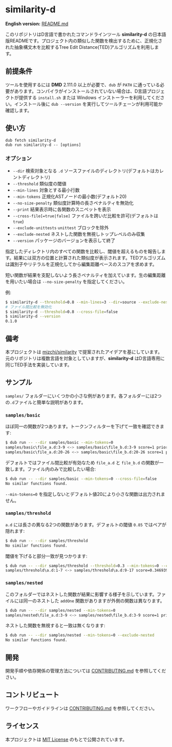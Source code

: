 # similarity-d

**English version:** [README.md](README.md)

このリポジトリはD言語で書かれたコマンドラインツール **similarity-d** の日本語版READMEです。プロジェクト内の類似した関数を検出するために、正規化された抽象構文木を比較するTree Edit Distance(TED)アルゴリズムを利用します。

## 前提条件

ツールを使用するには **DMD** 2.111.0 以上が必要で、`dub` が `PATH` に通っている必要があります。コンパイラがインストールされていない場合は、D言語プロジェクトが提供する `install.sh` または Windows インストーラーを利用してください。インストール後に `dub --version` を実行してツールチェーンが利用可能か確認します。

## 使い方

```
dub fetch similarity-d
dub run similarity-d -- [options]
```

### オプション

- `--dir` <path>  検索対象となる `.d` ソースファイルのディレクトリ(デフォルトはカレントディレクトリ)
- `--threshold` <float>  類似度の閾値
- `--min-lines` <integer>  対象とする最小行数
- `--min-tokens` <integer>  正規化ASTノードの最小数(デフォルト20)
- `--no-size-penalty`  類似度計算時の長さペナルティを無効化
- `--print`  結果表示時に各関数のスニペットを表示
- `--cross-file[=true|false]`  ファイルを跨いだ比較を許可(デフォルトは `true`)
- `--exclude-unittests`  `unittest` ブロックを除外
- `--exclude-nested`  ネストした関数を無視しトップレベルのみ収集
- `--version`  パッケージのバージョンを表示して終了

指定したディレクトリ内のすべての関数を比較し、閾値を超えるものを報告します。結果には双方の位置と計算された類似度が表示されます。TEDアルゴリズムは識別子やリテラルを正規化してから編集距離ベースのスコアを求めます。

短い関数が結果を支配しないよう長さペナルティを加えています。生の編集距離を用いたい場合は `--no-size-penalty` を指定してください。

例:

```bash
$ similarity-d --threshold=0.8 --min-lines=3 --dir=source --exclude-nested
# ファイル間比較を無効化
$ similarity-d --threshold=0.8 --cross-file=false
$ similarity-d --version
0.1.0
```

## 備考

本プロジェクトは [mizchi/similarity](https://github.com/mizchi/similarity) で提案されたアイデアを基にしています。元のリポジトリは複数言語を対象としていますが、**similarity-d** はD言語専用に同じTED手法を実装しています。

## サンプル

`samples/` フォルダーにいくつかの小さな例があります。各フォルダーには2つの`.d`ファイルと簡単な説明があります。

### `samples/basic`

ほぼ同一の関数が2つあります。トークンフィルターを下げて一致を確認できます:

```bash
$ dub run -- --dir samples/basic --min-tokens=0
samples/basic\file_a.d:3-9 <-> samples/basic\file_b.d:3-9 score=1 priority=7
samples/basic\file_a.d:20-26 <-> samples/basic\file_b.d:20-26 score=1 priority=7
```

デフォルトではファイル間比較が有効なため `file_a.d` と `file_b.d` の関数が一致します。ファイル内のみで比較したい場合:

```bash
$ dub run -- --dir samples/basic --min-tokens=0 --cross-file=false
No similar functions found.
```

`--min-tokens=0` を指定しないとデフォルト値20により小さな関数は出力されません。

### `samples/threshold`

`a.d` には長さの異なる2つの関数があります。デフォルトの閾値 `0.85` ではペアが隠れます:

```bash
$ dub run -- --dir samples/threshold
No similar functions found.
```

閾値を下げると部分一致が見つかります:

```bash
$ dub run -- --dir samples/threshold --threshold=0.3 --min-tokens=0 --cross-file=false
samples/threshold\a.d:1-7 <-> samples/threshold\a.d:9-17 score=0.346939 priority=3.12245
```

### `samples/nested`

このフォルダーではネストした関数が結果に影響する様子を示しています。ファイルには同一のネストした `addOne` 関数がありますが外側の関数は異なります。

```bash
$ dub run -- --dir samples/nested --min-tokens=0
samples/nested\file_a.d:3-9 <-> samples/nested\file_b.d:3-9 score=1 priority=7
```

ネストした関数を無視すると一致は無くなります:

```bash
$ dub run -- --dir samples/nested --min-tokens=0 --exclude-nested
No similar functions found.
```

## 開発

開発手順や依存関係の管理方法については
[CONTRIBUTING.md](CONTRIBUTING.md) を参照してください。

## コントリビュート

ワークフローやガイドラインは [CONTRIBUTING.md](CONTRIBUTING.md) を参照してください。

## ライセンス

本プロジェクトは [MIT License](LICENSE) のもとで公開されています。

